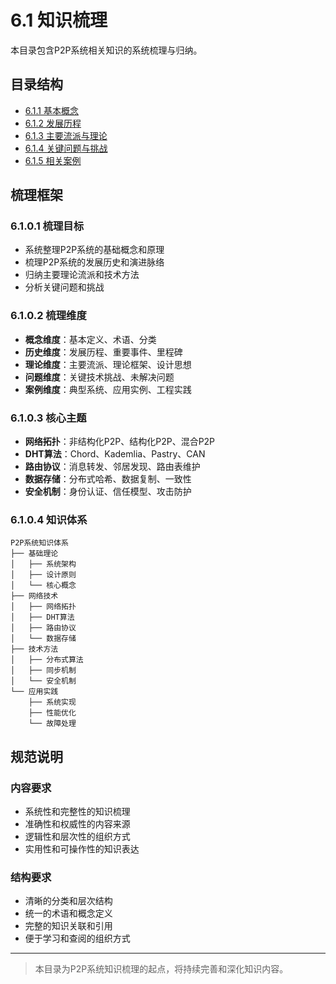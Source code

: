 # 6.1 知识梳理

本目录包含P2P系统相关知识的系统梳理与归纳。

## 目录结构

- [6.1.1 基本概念](6.1.1%20基本概念.md)
- [6.1.2 发展历程](6.1.2%20发展历程.md)
- [6.1.3 主要流派与理论](6.1.3%20主要流派与理论.md)
- [6.1.4 关键问题与挑战](6.1.4%20关键问题与挑战.md)
- [6.1.5 相关案例](6.1.5%20相关案例.md)

## 梳理框架

### 6.1.0.1 梳理目标

- 系统整理P2P系统的基础概念和原理
- 梳理P2P系统的发展历史和演进脉络
- 归纳主要理论流派和技术方法
- 分析关键问题和挑战

### 6.1.0.2 梳理维度

- **概念维度**：基本定义、术语、分类
- **历史维度**：发展历程、重要事件、里程碑
- **理论维度**：主要流派、理论框架、设计思想
- **问题维度**：关键技术挑战、未解决问题
- **案例维度**：典型系统、应用实例、工程实践

### 6.1.0.3 核心主题

- **网络拓扑**：非结构化P2P、结构化P2P、混合P2P
- **DHT算法**：Chord、Kademlia、Pastry、CAN
- **路由协议**：消息转发、邻居发现、路由表维护
- **数据存储**：分布式哈希、数据复制、一致性
- **安全机制**：身份认证、信任模型、攻击防护

### 6.1.0.4 知识体系

```text
P2P系统知识体系
├── 基础理论
│   ├── 系统架构
│   ├── 设计原则
│   └── 核心概念
├── 网络技术
│   ├── 网络拓扑
│   ├── DHT算法
│   ├── 路由协议
│   └── 数据存储
├── 技术方法
│   ├── 分布式算法
│   ├── 同步机制
│   └── 安全机制
└── 应用实践
    ├── 系统实现
    ├── 性能优化
    └── 故障处理
```

## 规范说明

### 内容要求

- 系统性和完整性的知识梳理
- 准确性和权威性的内容来源
- 逻辑性和层次性的组织方式
- 实用性和可操作性的知识表达

### 结构要求

- 清晰的分类和层次结构
- 统一的术语和概念定义
- 完整的知识关联和引用
- 便于学习和查阅的组织方式

---
> 本目录为P2P系统知识梳理的起点，将持续完善和深化知识内容。
